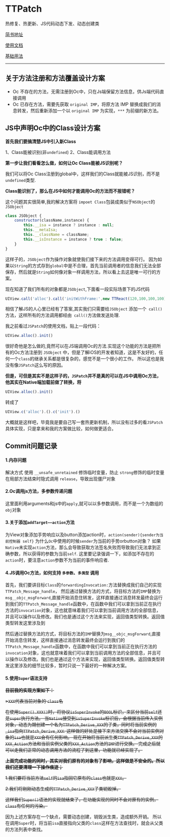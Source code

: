 # TTPatch
热修复、热更新、JS代码动态下发、动态创建类


[简书地址](https://www.jianshu.com/p/1daf20977c4a)

[使用文档](https://github.com/yangyangFeng/TTPatch/blob/master/%E4%BD%BF%E7%94%A8%E6%96%87%E6%A1%A3.md)

[基础用法](https://github.com/yangyangFeng/TTPatch/wiki/%E5%9F%BA%E7%A1%80%E7%94%A8%E6%B3%95)

---

## 关于方法注册和方法覆盖设计方案
* Oc 不存在的方法，无需注册到Oc中，只在Js端保留方法信息，供Js端代码直接调用
* Oc 已存在方法，需要先获取 `original IMP`，将原方法 IMP 替换成我们的消息转发，然后重新添加一个以 `original IMP` 为实现，`***` 为前缀的新方法。

## JS中声明Oc中的Class设计方案
**首先我们要搞清楚JS中引入新Class**

1、Class能被识别(非`undefined`)
2、Class能调用方法

**第一步让我们看看怎么做，如何让Oc Class能被JS识别呢？**

我们可以将Oc Class注册到global中，这样我们的Class就能被JS识别，而不是`undefined`类型.

**Class能识别了，那么在JS中如何才能调用Oc的方法而不报错呢？**

这个问题其实很简单,我的解决方案将 `impoet Class`包装成类似于`NSObject`的`JSObject`
```js
class JSObject {
    constructor(className,instance) {
        this.__isa = instance ? instance : null;
        this.__metaIsa;
        this.__className = className;
        this.__isInstance = instance ? true : false;
    }
}
```
这样子的，`JSObject`作为操作对象就使我们接下来的方法调用变得可行。
因为如果以`String`的方式存到`global`中是不合理，首先当前调用者的信息我们无法全部保存，然后就是`String`如何像对象一样调用方法，所以看上去这是唯一可行的方案。

现在知道了我们所有的对象都是`JSObject`,下面看一段实际场景下的JS代码
``` js
UIView.call('alloc').call('initWithFrame:',new TTReact(120,100,100,100))
```
相信了解JS的人心里已经有了答案,其实我们只需要给`JSObject` 添加一个` call()`方法，这样所有的方法调用都经由` call()`方法做发送处理.

我之前看过`JSPatch`的使用文档，贴上一段代码：
``` js
UIView.alloc().init()
```
很好奇他是怎么做的,竟然可以在JS端调用Oc的方法.实现这个功能的方法是把所有的Oc方法注册到 `JSObject` 中，但是了解iOS的开发者知道，这是不友好的，任何一个`class`的继承关系都是很复杂的，感觉不是一个很小的工作。
所以这也是我没有像`JSPatch`这么写的原因。

**但是，可但是其实不是这样子的，`JSPatch`并不是真的可以在JS中调用Oc方法，他其实在Native端加载前做了转换，将**
```js
UIView.alloc().init()
```
转成了
```js
UIView.c('alloc').().c('init').()
```
大概就是这样吧，毕竟我是要自己写一套热更新机制，所以没有过多的看`JSPatch`具体实现，只是拿来和我的方案做比较，如何做更适合。



## Commit问题记录
#### 1.内存问题

解决方式 使用 `__unsafe_unretained` 修饰临时变量，防止 `strong`修饰的临时变量在局部方法结束时隐式调用 `release`，导致出现僵尸对象

#### 2.Oc调用js方法，多参数传递问题

这里面利用arguments和js中的```apply```,就可以以多参数调用，而不是一个为数组的```obj```对象

#### 3.关于添加`addTarget——action`方法

为View对象添加手势响应以及button添加action时，`action(sender){sender为当前控制器 self}` 为什么`Oc`中使用的时候`sender`为当前的手势orbutton对象？
如果```Native```未实现```action```方法，那么会导致获取方法签名失败而导致我们无法拿到正确参数，所以获得的参数为当前```self```.
这里要记录强调一下，如添加不存在的```action```时，要注意```action```参数不为当前的事件响应者.

#### 4.JS调用Oc方法，如何支持 `多参数`、`多类型` 调用

首先，我们要讲目标`Class`的`forwardingInvocation:`方法替换成我们自己的实现`TTPatch_Message_handle`，
然后通过替换方法的方式，将目标方法的`IMP`替换为`msg__objc_msgForward`,直接开始消息住转发，这样直接通过消息转发最终会运行到我们的`TTPatch_Message_handle`函数中，在函数中我们可以拿到当前正在执行方法的`invocation`对象，这也就意味着我们可以拿到当前调用方法的全部信息，并且可以操作以及修改。我们也是通过这个方法来实现，返回值类型转换。返回值类型转发这里涉及到

然后通过替换方法的方式，将目标方法的`IMP`替换为`msg__objc_msgForward`,直接开始消息住转发，这样直接通过消息转发最终会运行到我们的`TTPatch_Message_handle`函数中，在函数中我们可以拿到当前正在执行方法的`invocation`对象，这也就意味着我们可以拿到当前调用方法的全部信息，并且可以操作以及修改。我们也是通过这个方法来实现，返回值类型转换。返回值类型转发这里涉及的细节比较多，暂时只说一下最好的一种解决方案。

#### 5.使用`Super`语法支持


~~**目前我的实现方案如下：**~~

~~>`XXX`代表当前对象的 `class`名~~

~~在使用`Super().XXX()`时，将协议`isSuperInvoke`的`BOOL`标识，来区分当前`self`还是`super`执行方法。
当`Native`接受到`isSuperInvoke`标识后，会根据当前传入实例对象，动态为期创建一个名为`TTPatch_Derive_XXX`的子类，同时将当前实例的`_isa`指向`TTPatch_Derive_XXX`.
这样做的好处是接下来方法交换不会对当前实例对象的`isa`也就是`XXX`会有任何影响。
现在开始将当前派生类`TTPatch_Derive_XXX`的`XXX_Action`方法和当前实例父类的`XXX_Action`方法的`IMP`进行交换。
完成之后就可以走我们正常的动态调用方法的流程了到这里，功能就已经实现了。~~

~~**上面完成功能的同时，其实对我们原有的对象有了影响，这样做是不安全的。所以我们还要清理一下操作痕迹；**~~

~~1.我们要将当前方法`self`的`isa`指回它原有的`class`也就是`XXX`。~~

~~2.我们将刚刚动态生成的`TTPatch_Derive_XXX`子类销毁掉。~~

~~这样我们`Super()`语法的实现就结束了，在功能实现的同时不会对原有的实例，`class`有任何的污染。~~

因为上述方案存在一个缺点，需要动态创建，销毁派生类，造成额外开销。
所以在调用`Super`时，将当前`isa`直接指向父类的`class`这样在方法查找时，就会从父类的方法列表中查找。


